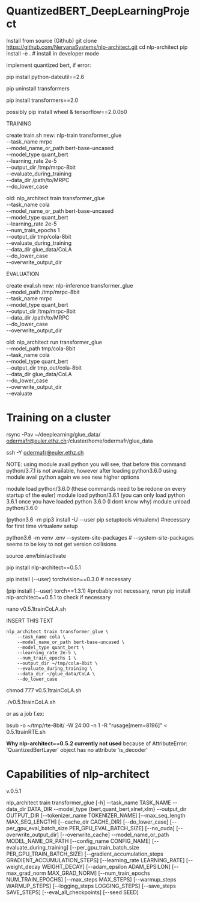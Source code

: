 # QuantizedBERT_DeepLearningProject

Install from source (Github)
git clone https://github.com/NervanaSystems/nlp-architect.git
cd nlp-architect
pip install -e .  # install in developer mode

implement quantized bert, if error:

  pip install python-dateutil==2.6
  
  pip uninstall transformers 
  
  pip install transformers==2.0
  
  possibly pip install wheel & tensorflow==2.0.0b0

TRAINING

create train.sh
new:
nlp-train transformer_glue \
    --task_name mrpc \
    --model_name_or_path bert-base-uncased \
    --model_type quant_bert \
    --learning_rate 2e-5 \
    --output_dir /tmp/mrpc-8bit \
    --evaluate_during_training \
    --data_dir /path/to/MRPC \
    --do_lower_case
    
old:
nlp_architect train transformer_glue \
    --task_name cola \
    --model_name_or_path bert-base-uncased \
    --model_type quant_bert \
    --learning_rate 2e-5 \
    --num_train_epochs 1 \
    --output_dir tmp/cola-8bit \
    --evaluate_during_training \
    --data_dir glue_data/CoLA \
    --do_lower_case \
    --overwrite_output_dir

EVALUATION

create eval.sh
new:
nlp-inference transformer_glue \
    --model_path /tmp/mrpc-8bit \
    --task_name mrpc \
    --model_type quant_bert \
    --output_dir /tmp/mrpc-8bit \
    --data_dir /path/to/MRPC \
    --do_lower_case \
    --overwrite_output_dir

old:
nlp_architect run transformer_glue \
    --model_path tmp/cola-8bit \
    --task_name cola \
    --model_type quant_bert \
    --output_dir tmp_out/cola-8bit \
    --data_dir glue_data/CoLA \
    --do_lower_case \
    --overwrite_output_dir \
    --evaluate
    
# Training on a cluster

rsync -Pav ~/deeplearning/glue_data/ odermafr@euler.ethz.ch:/cluster/home/odermafr/glue_data

ssh -Y odermafr@euler.ethz.ch

NOTE: using module avail python you will see, that before this command python/3.7.1 is not available, however after loading python3.6.0 using module avail python again we see new higher options

module load python/3.6.0 (these commands need to be redone on every startup of the euler)
module load python/3.6.1 (you can only load python 3.6.1 once you have loaded python 3.6.0 (I dont know why)
module unload python/3.6.0

(python3.6 -m pip3 install -U --user pip setuptools virtualenv) #necessary for first time virtualenv setup

python3.6 -m venv .env --system-site-packages    # --system-site-packages seems to be key to not get version collisions

source .env/bin/activate

pip install nlp-architect==0.5.1

pip install (--user) torchvision==0.3.0 # necessary

(pip install (--user) torch==1.3.1) #probably not necessary, rerun pip install nlp-architect==0.5.1 to check if necessary

nano v0.5.1trainCoLA.sh

INSERT THIS TEXT

    nlp_architect train transformer_glue \
        --task_name cola \
        --model_name_or_path bert-base-uncased \
        --model_type quant_bert \
        --learning_rate 2e-5 \
        --num_train_epochs 1 \
        --output_dir ~/tmp/cola-8bit \
        --evaluate_during_training \
        --data_dir ~/glue_data/CoLA \
        --do_lower_case
 
 chmod 777 v0.5.1trainCoLA.sh
 
 ./v0.5.1trainCoLA.sh
 
 or as a job f.ex:
 
 bsub -o ~/tmp/rte-8bit/ -W 24:00 -n 1 -R "rusage[mem=8196]" < 0.5.1trainRTE.sh
 
 **Why nlp-architect==0.5.2 currently not used**
 because of 
 AttributeError: 'QuantizedBertLayer' object has no attribute 'is_decoder'

 
 # Capabilities of nlp-architect
 
 v.0.5.1
 
 nlp_architect train transformer_glue [-h] --task_name TASK_NAME
                                            --data_dir DATA_DIR --model_type
                                            {bert,quant_bert,xlnet,xlm}
                                            --output_dir OUTPUT_DIR
                                            [--tokenizer_name TOKENIZER_NAME]
                                            [--max_seq_length MAX_SEQ_LENGTH]
                                            [--cache_dir CACHE_DIR]
                                            [--do_lower_case]
                                            [--per_gpu_eval_batch_size PER_GPU_EVAL_BATCH_SIZE]
                                            [--no_cuda]
                                            [--overwrite_output_dir]
                                            [--overwrite_cache]
                                            --model_name_or_path
                                            MODEL_NAME_OR_PATH
                                            [--config_name CONFIG_NAME]
                                            [--evaluate_during_training]
                                            [--per_gpu_train_batch_size PER_GPU_TRAIN_BATCH_SIZE]
                                            [--gradient_accumulation_steps GRADIENT_ACCUMULATION_STEPS]
                                            [--learning_rate LEARNING_RATE]
                                            [--weight_decay WEIGHT_DECAY]
                                            [--adam_epsilon ADAM_EPSILON]
                                            [--max_grad_norm MAX_GRAD_NORM]
                                            [--num_train_epochs NUM_TRAIN_EPOCHS]
                                            [--max_steps MAX_STEPS]
                                            [--warmup_steps WARMUP_STEPS]
                                            [--logging_steps LOGGING_STEPS]
                                            [--save_steps SAVE_STEPS]
                                            [--eval_all_checkpoints]
                                            [--seed SEED]

